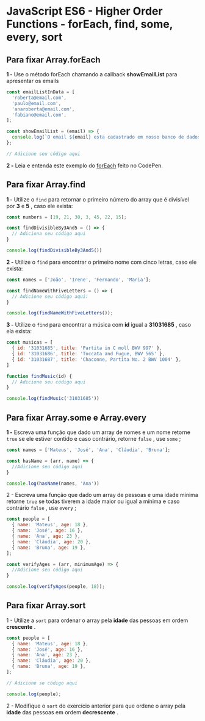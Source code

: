 # JavaScript ES6 - Higher Order Functions - forEach, find, some, every, sort

## Para fixar Array.forEach

**1 -** Use o método forEach chamando a callback **showEmailList** para apresentar os emails

```js
const emailListInData = [
  'roberta@email.com',
  'paulo@email.com',
  'anaroberta@email.com',
  'fabiano@email.com',
];

const showEmailList = (email) => {
  console.log(`O email ${email} esta cadastrado em nosso banco de dados!`);
};

// Adicione seu código aqui
```

**2 -** Leia e entenda este exemplo do [forEach](https://codepen.io/pen/?template=LYZPEwV) feito no CodePen.

## Para fixar Array.find

**1 -** Utilize o `find` para retornar o primeiro número do array que é divisível por **3** e **5** , caso ele exista:

```js
const numbers = [19, 21, 30, 3, 45, 22, 15];

const findDivisibleBy3And5 = () => {
  // Adiciona seu código aqui
}

console.log(findDivisibleBy3And5())
```

**2 -** Utilize o `find` para encontrar o primeiro nome com cinco letras, caso ele exista:

```js
const names = ['João', 'Irene', 'Fernando', 'Maria'];

const findNameWithFiveLetters = () => {
  // Adicione seu código aqui:
}

console.log(findNameWithFiveLetters());
```

**3 -** Utilize o `find` para encontrar a música com **id** igual a **31031685** , caso ela exista:

```js
const musicas = [
  { id: '31031685', title: 'Partita in C moll BWV 997' },
  { id: '31031686', title: 'Toccata and Fugue, BWV 565' },
  { id: '31031687', title: 'Chaconne, Partita No. 2 BWV 1004' },
]

function findMusic(id) {
  // Adicione seu código aqui
}

console.log(findMusic('31031685'))
```

## Para fixar Array.some e Array.every

**1 -** Escreva uma função que dado um array de nomes e um nome retorne `true` se ele estiver contido e caso contrário, retorne `false` , use `some` ;
```js
const names = ['Mateus', 'José', 'Ana', 'Cláudia', 'Bruna'];

const hasName = (arr, name) => {
  //Adicione seu código aqui
}

console.log(hasName(names, 'Ana'))
```
2 - Escreva uma função que dado um array de pessoas e uma idade mínima retorne `true` se todas tiverem a idade maior ou igual a mínima e caso contrário `false` , use `every` ;
```js
const people = [
  { name: 'Mateus', age: 18 },
  { name: 'José', age: 16 },
  { name: 'Ana', age: 23 },
  { name: 'Cláudia', age: 20 },
  { name: 'Bruna', age: 19 },
];

const verifyAges = (arr, minimumAge) => {
  //Adicione seu código aqui
}

console.log(verifyAges(people, 18));
```

## Para fixar Array.sort

1 - Utilize a `sort` para ordenar o array pela **idade** das pessoas em ordem **crescente** .
```js
const people = [
  { name: 'Mateus', age: 18 },
  { name: 'José', age: 16 },
  { name: 'Ana', age: 23 },
  { name: 'Cláudia', age: 20 },
  { name: 'Bruna', age: 19 },
];

// Adicione se código aqui

console.log(people);
```

2 - Modifique o `sort` do exercício anterior para que ordene o array pela **idade** das pessoas em ordem **decrescente** .
